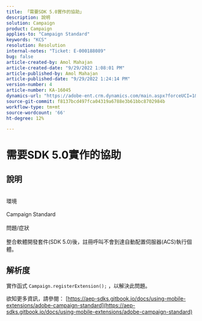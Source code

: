 ```yaml
---
title: 「需要SDK 5.0實作的協助」
description: 說明
solution: Campaign
product: Campaign
applies-to: "Campaign Standard"
keywords: "KCS"
resolution: Resolution
internal-notes: "Ticket: E-000188089"
bug: false
article-created-by: Amol Mahajan
article-created-date: "9/29/2022 1:08:01 PM"
article-published-by: Amol Mahajan
article-published-date: "9/29/2022 1:24:14 PM"
version-number: 4
article-number: KA-16045
dynamics-url: "https://adobe-ent.crm.dynamics.com/main.aspx?forceUCI=1&pagetype=entityrecord&etn=knowledgearticle&id=2c1e96bb-f73f-ed11-9db1-0022480867bd"
source-git-commit: f8137bcd497fca04319a6788e3b61bbc8702984b
workflow-type: tm+mt
source-wordcount: '66'
ht-degree: 12%

---
```


# 需要SDK 5.0實作的協助

## 說明

<br>環境<br><br>
Campaign Standard
<br><br>問題/症狀<br><br>
整合軟體開發套件(SDK 5.0)後，註冊呼叫不會到達自動配置伺服器(ACS)執行個體。


## 解析度


實作函式 `Campaign.registerExtension();` ，以解決此問題。

欲知更多資訊，請參閱： [https://aep-sdks.gitbook.io/docs/using-mobile-extensions/adobe-campaign-standard](https://aep-sdks.gitbook.io/docs/using-mobile-extensions/adobe-campaign-standard)
